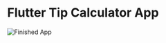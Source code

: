 # Flutter Tip Calculator App
![Finished App](https://media.giphy.com/media/gSAZbOzReKss5TapFp/giphy.gif)
